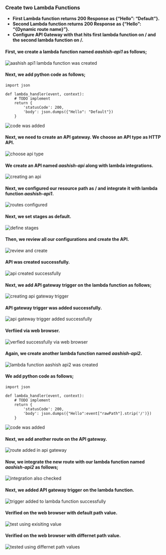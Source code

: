 ### Create two Lambda Functions
* **First Lambda function returns 200 Response as {“Hello”: “Default”}.**
* **Second Lambda function returns 200 Response as {“Hello”: “{Dynamic route name}”}.**
* **Configure API Gateway with that hits first lambda function on / and the second lambda function on /.**

#### First, we create a lambda function named _aashish-api1_ as follows;

![aashish api1 lambda function was created](https://user-images.githubusercontent.com/24239688/146267353-10dae1e7-cfa0-4729-b85f-80b85e85094a.PNG)

#### Next, we add python code as follows;
```
import json

def lambda_handler(event, context):
    # TODO implement
    return {
        'statusCode': 200,
        'body': json.dumps({"Hello": "Default"})
    }
```

![code was added](https://user-images.githubusercontent.com/24239688/146267386-92277a41-610b-43f9-8508-1ccf45a41900.PNG)

#### Next, we need to create an API gateway. We choose an API type as HTTP API.

![choose api type](https://user-images.githubusercontent.com/24239688/146267482-39d52a1f-b07b-48b0-b9c2-8161c014ced3.PNG)

#### We create an API named _aashish-api_ along with lambda integrations.

![creating an api](https://user-images.githubusercontent.com/24239688/146267488-dd8638ee-9b00-49c7-ab08-dcb799b14c7e.PNG)

#### Next, we configured our resource path as / and integrate it with lambda function _aashish-api1_.

![routes configured](https://user-images.githubusercontent.com/24239688/146268512-201c3dcb-983f-48bd-9b86-583255224372.PNG)

#### Next, we set stages as default.

![define stages](https://user-images.githubusercontent.com/24239688/146268003-e7bd0a4f-f7f1-4896-8ad9-fb422c7c5baf.PNG)

#### Then, we review all our configurations and create the API.

![review and create](https://user-images.githubusercontent.com/24239688/146267522-4930b60d-e075-4167-8cc5-4a71f3e0e305.PNG)

#### API was created successfully.

![api created successfully](https://user-images.githubusercontent.com/24239688/146267534-b5f2f0ae-8a1b-46e2-955a-bf564f989068.PNG)

#### Next, we add API gateway trigger on the lambda function as follows;

![creating api gateway trigger](https://user-images.githubusercontent.com/24239688/146267552-1d96a3c8-0286-43e2-936e-a9e4fb416d8b.PNG)

#### API gateway trigger was added successfully.

![api gateway trigger added successfully](https://user-images.githubusercontent.com/24239688/146267560-81ed735f-acd3-42e0-ad01-e6df7f655ef3.PNG)

#### Verfiied via web browser.

![verfied successfully via web browser](https://user-images.githubusercontent.com/24239688/146267578-77210a1d-9bbe-4d75-ad4c-5d3ae4be2f12.PNG)

#### Again, we create another lambda function named _aashish-api2_.

![lambda function aashish api2 was created](https://user-images.githubusercontent.com/24239688/146267625-662d2e1c-7f0c-4423-a1a6-5ad17368f7d4.PNG)

#### We add python code as follows;
```
import json

def lambda_handler(event, context):
    # TODO implement
    return {
        'statusCode': 200,
        'body': json.dumps({"Hello":event["rawPath"].strip('/')})
    }

```

![code was added](https://user-images.githubusercontent.com/24239688/146267644-7ec3e160-24e4-4dee-a272-b5d08b04adf4.PNG)

#### Next, we add another route on the API gateway.

![route added in api gateway](https://user-images.githubusercontent.com/24239688/146267671-9f4e55c8-ea60-4592-80b7-96a0c9e2963a.PNG)

#### Now, we integrate the new route with our lambda function named _aashish-api2_ as follows;

![integration also checked](https://user-images.githubusercontent.com/24239688/146267691-c5586d66-d6bd-478a-991e-e8723788ea19.PNG)

#### Next, we added API gateway trigger on the lambda function.

![trigger added to lambda function successfully](https://user-images.githubusercontent.com/24239688/146267709-4863dafb-85b7-40f1-bf64-64be3d85782e.PNG)

#### Verified on the web browser with default path value.

![test using exisiting value](https://user-images.githubusercontent.com/24239688/146267718-e8c545c7-c93f-4c29-9472-f06b8fe637fc.PNG)

#### Verified on the web browser with differnet path value.

![tested using differnet path values](https://user-images.githubusercontent.com/24239688/146267727-445080ef-4ea9-45fb-814a-ad188223df01.PNG)


